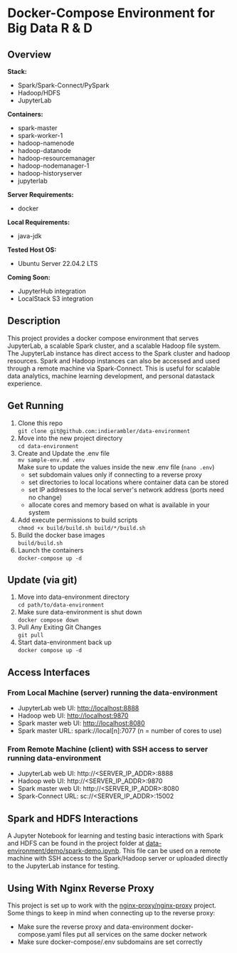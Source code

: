 # Docker-Compose Environment for Big Data R & D
## Overview
**Stack:**  
- Spark/Spark-Connect/PySpark  
- Hadoop/HDFS  
- JupyterLab  

**Containers:**  
- spark-master
- spark-worker-1
- hadoop-namenode
- hadoop-datanode
- hadoop-resourcemanager
- hadoop-nodemanager-1
- hadoop-historyserver
- jupyterlab  

**Server Requirements:**  
- docker  

**Local Requirements:**  
- java-jdk  

**Tested Host OS:**  
- Ubuntu Server 22.04.2 LTS  

**Coming Soon:**  
- JupyterHub integration
- LocalStack S3 integration  

## Description
This project provides a docker compose environment that serves JupyterLab, a
scalable Spark cluster, and a scalable Hadoop file system. The JupyterLab
instance has direct access to the Spark cluster and hadoop resources. Spark
and Hadoop instances can also be accessed and used through a remote machine via
Spark-Connect. This is useful for scalable data analytics, machine learning
development, and personal datastack experience.

## Get Running
1. Clone this repo  
```git clone git@github.com:indierambler/data-environment```
2. Move into the new project directory  
```cd data-environment```
3. Create and Update the .env file  
```mv sample-env.md .env```  
Make sure to update the values inside the new .env file (```nano .env```)  
    - set subdomain values only if connecting to a reverse proxy
    - set directories to local locations where container data can be stored
    - set IP addresses to the local server's network address (ports need no change)
    - allocate cores and memory based on what is available in your system
4. Add execute permissions to build scripts  
```chmod +x build/build.sh build/*/build.sh```
5. Build the docker base images  
```build/build.sh```
6. Launch the containers  
```docker-compose up -d```

## Update (via git)
1. Move into data-environment directory  
```cd path/to/data-environment```  
2. Make sure data-environment is shut down  
```docker compose down```  
3. Pull Any Exiting Git Changes  
```git pull```  
4. Start data-environment back up  
```docker compose up -d```  

## Access Interfaces
### From Local Machine (server) running the data-environment
- JupyterLab web UI: [http://localhost:8888](http://localhost:8888)
- Hadoop web UI: [http://localhost:9870](http://localhost:9870)
- Spark master web UI: [http://localhost:8080](http://localhost:8080)
- Spark master URL: spark://local[n]:7077 (n = number of cores to use)
### From Remote Machine (client) with SSH access to server running data-environment
- JupyterLab web UI: http://<SERVER_IP_ADDR>:8888
- Hadoop web UI: http://<SERVER_IP_ADDR>:9870
- Spark master web UI: http://<SERVER_IP_ADDR>:8080
- Spark-Connect URL: sc://<SERVER_IP_ADDR>:15002

## Spark and HDFS Interactions
A Jupyter Notebook for learning and testing basic interactions with Spark
and HDFS can be found in the project folder at
[data-environment/demo/spark-demo.ipynb](https://github.com/indierambler/data-environment/blob/master/demo/spark-demo.ipynb).
This file can be used on a remote machine with SSH access to the Spark/Hadoop
server or uploaded directly to the JupyterLab instance for testing.

## Using With Nginx Reverse Proxy
This project is set up to work with the
[nginx-proxy/nginx-proxy](https://github.com/nginx-proxy/nginx-proxy) project.
Some things to keep in mind when connecting up to the reverse proxy:  
- Make sure the reverse proxy and data-environment docker-compose.yaml files
put all services on the same docker network
- Make sure docker-compose/.env subdomains are set correctly
